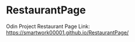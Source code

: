 # RestaurantPage
Odin Project Restaurant Page
Link: https://smartwork00001.github.io/RestaurantPage/ 

